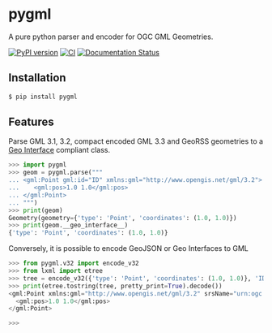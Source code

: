 # pygml

A pure python parser and encoder for OGC GML Geometries.

[![PyPI version](https://badge.fury.io/py/pygml.svg)](https://badge.fury.io/py/pygml)
[![CI](https://github.com/geopython/pygml/actions/workflows/test.yaml/badge.svg)](https://github.com/geopython/pygml/actions/workflows/test.yaml)
[![Documentation Status](https://readthedocs.org/projects/pygml/badge/?version=latest)](https://pygml.readthedocs.io/en/latest/?badge=latest)

## Installation

```bash
$ pip install pygml
```

## Features

Parse GML 3.1, 3.2, compact encoded GML 3.3 and GeoRSS geometries to a [Geo Interface](https://gist.github.com/sgillies/2217756) compliant class.


```python
>>> import pygml
>>> geom = pygml.parse("""
... <gml:Point gml:id="ID" xmlns:gml="http://www.opengis.net/gml/3.2">
...    <gml:pos>1.0 1.0</gml:pos>
... </gml:Point>
... """)
>>> print(geom)
Geometry(geometry={'type': 'Point', 'coordinates': (1.0, 1.0)})
>>> print(geom.__geo_interface__)
{'type': 'Point', 'coordinates': (1.0, 1.0)}
```

Conversely, it is possible to encode GeoJSON or Geo Interfaces to GML


```python
>>> from pygml.v32 import encode_v32
>>> from lxml import etree
>>> tree = encode_v32({'type': 'Point', 'coordinates': (1.0, 1.0)}, 'ID')
>>> print(etree.tostring(tree, pretty_print=True).decode())
<gml:Point xmlns:gml="http://www.opengis.net/gml/3.2" srsName="urn:ogc:def:crs:OGC::CRS84" gml:id="ID">
  <gml:pos>1.0 1.0</gml:pos>
</gml:Point>

>>>
```